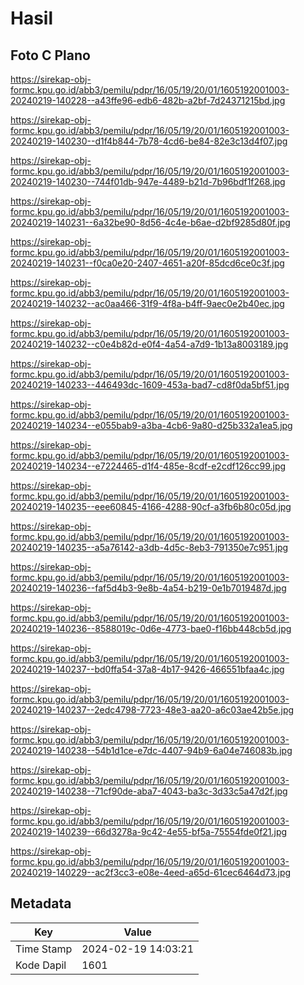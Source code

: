 # Hasil

## Foto C Plano

https://sirekap-obj-formc.kpu.go.id/abb3/pemilu/pdpr/16/05/19/20/01/1605192001003-20240219-140228--a43ffe96-edb6-482b-a2bf-7d24371215bd.jpg

https://sirekap-obj-formc.kpu.go.id/abb3/pemilu/pdpr/16/05/19/20/01/1605192001003-20240219-140230--d1f4b844-7b78-4cd6-be84-82e3c13d4f07.jpg

https://sirekap-obj-formc.kpu.go.id/abb3/pemilu/pdpr/16/05/19/20/01/1605192001003-20240219-140230--744f01db-947e-4489-b21d-7b96bdf1f268.jpg

https://sirekap-obj-formc.kpu.go.id/abb3/pemilu/pdpr/16/05/19/20/01/1605192001003-20240219-140231--6a32be90-8d56-4c4e-b6ae-d2bf9285d80f.jpg

https://sirekap-obj-formc.kpu.go.id/abb3/pemilu/pdpr/16/05/19/20/01/1605192001003-20240219-140231--f0ca0e20-2407-4651-a20f-85dcd6ce0c3f.jpg

https://sirekap-obj-formc.kpu.go.id/abb3/pemilu/pdpr/16/05/19/20/01/1605192001003-20240219-140232--ac0aa466-31f9-4f8a-b4ff-9aec0e2b40ec.jpg

https://sirekap-obj-formc.kpu.go.id/abb3/pemilu/pdpr/16/05/19/20/01/1605192001003-20240219-140232--c0e4b82d-e0f4-4a54-a7d9-1b13a8003189.jpg

https://sirekap-obj-formc.kpu.go.id/abb3/pemilu/pdpr/16/05/19/20/01/1605192001003-20240219-140233--446493dc-1609-453a-bad7-cd8f0da5bf51.jpg

https://sirekap-obj-formc.kpu.go.id/abb3/pemilu/pdpr/16/05/19/20/01/1605192001003-20240219-140234--e055bab9-a3ba-4cb6-9a80-d25b332a1ea5.jpg

https://sirekap-obj-formc.kpu.go.id/abb3/pemilu/pdpr/16/05/19/20/01/1605192001003-20240219-140234--e7224465-d1f4-485e-8cdf-e2cdf126cc99.jpg

https://sirekap-obj-formc.kpu.go.id/abb3/pemilu/pdpr/16/05/19/20/01/1605192001003-20240219-140235--eee60845-4166-4288-90cf-a3fb6b80c05d.jpg

https://sirekap-obj-formc.kpu.go.id/abb3/pemilu/pdpr/16/05/19/20/01/1605192001003-20240219-140235--a5a76142-a3db-4d5c-8eb3-791350e7c951.jpg

https://sirekap-obj-formc.kpu.go.id/abb3/pemilu/pdpr/16/05/19/20/01/1605192001003-20240219-140236--faf5d4b3-9e8b-4a54-b219-0e1b7019487d.jpg

https://sirekap-obj-formc.kpu.go.id/abb3/pemilu/pdpr/16/05/19/20/01/1605192001003-20240219-140236--8588019c-0d6e-4773-bae0-f16bb448cb5d.jpg

https://sirekap-obj-formc.kpu.go.id/abb3/pemilu/pdpr/16/05/19/20/01/1605192001003-20240219-140237--bd0ffa54-37a8-4b17-9426-466551bfaa4c.jpg

https://sirekap-obj-formc.kpu.go.id/abb3/pemilu/pdpr/16/05/19/20/01/1605192001003-20240219-140237--2edc4798-7723-48e3-aa20-a6c03ae42b5e.jpg

https://sirekap-obj-formc.kpu.go.id/abb3/pemilu/pdpr/16/05/19/20/01/1605192001003-20240219-140238--54b1d1ce-e7dc-4407-94b9-6a04e746083b.jpg

https://sirekap-obj-formc.kpu.go.id/abb3/pemilu/pdpr/16/05/19/20/01/1605192001003-20240219-140238--71cf90de-aba7-4043-ba3c-3d33c5a47d2f.jpg

https://sirekap-obj-formc.kpu.go.id/abb3/pemilu/pdpr/16/05/19/20/01/1605192001003-20240219-140239--66d3278a-9c42-4e55-bf5a-75554fde0f21.jpg

https://sirekap-obj-formc.kpu.go.id/abb3/pemilu/pdpr/16/05/19/20/01/1605192001003-20240219-140229--ac2f3cc3-e08e-4eed-a65d-61cec6464d73.jpg


## Metadata

| Key        | Value               |
| ---------- | ------------------- |
| Time Stamp | 2024-02-19 14:03:21 |
| Kode Dapil | 1601                |



